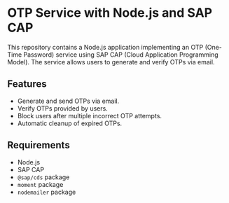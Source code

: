 # OTP Service with Node.js and SAP CAP

This repository contains a Node.js application implementing an OTP (One-Time Password) service using SAP CAP (Cloud Application Programming Model). The service allows users to generate and verify OTPs via email.

## Features

- Generate and send OTPs via email.
- Verify OTPs provided by users.
- Block users after multiple incorrect OTP attempts.
- Automatic cleanup of expired OTPs.

## Requirements

- Node.js
- SAP CAP
- `@sap/cds` package
- `moment` package
- `nodemailer` package